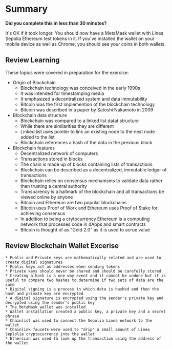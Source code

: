 # Summary

**Did you complete this in less than 30 minutes?**

It's OK if it took longer.  You should now have a MetaMask wallet with Linea Sepolia Ethereum test tokens in it.  If you've installed the wallet on your mobile device as well as Chrome, you should see your coins in both wallets.  

## Review Learning

These topics were covered in preparation for the exercise:

* Origin of Blockchain 
    * Blockchain technology was conceived in the early 1990s
    * It was intended for timestamping media
    * It emphasized a decentralized system and data immutability
    * Bitcoin was the first implemention of the blockchain technology
    * Bitcoin was described in a paper by Satoshi Nakamoto in 2009
* Blockchain data structure
    * Blockchain was compared to a linked list datat structure
    * While there are similarities they are different
    * Linked list uses pointer to link an existing node to the next node added to the list
    * Blockchain references a hash of the data in the previous block
* Blockchain features
    * Decentralized network of computers
    * Transactions stored in blocks
    * The chain is made up of blocks containing lists of transactions
    * Blockchain can be described as a decentralized, immutable ledger of transactions
    * Blockchain relies on consensus mechanisms to validate data rather than trusting a central authority
    * Transparency is a hallmark of the blockchain and all transactions be viewed online by anyone
    * Bitcoin and Ethereum are two popular blockchains
    * Bitcoin uses Proof of Work and Ethereum uses Proof of Stake for achieving consensus
    * In addition to being a crytocurrency Ethereum is a computing network that processes code in dApps and smart contracts
    * Bitcoin is thought of as "Gold 2.0" as it is used to acrue value

## Review Blockchain Wallet Excerise

    * Public and Private keys are mathematically related and are used to create digital signatures
    * Public keys act as addresses when sending tokens
    * Private keys should never be shared and should be carefully stored
    * Creating a hash is a one way event and it cannot be undone but it is useful to compare two hashes to determine if two sets of data are the same
    * Digital signing is a process in which data is hashed and then the hash and private key are encrypted
    * A digital signature is encrypted using the sender's private key and decrypted using the sender's public key
    * The MetaMask wallet was installed
    * Wallet installation created a public key, a private key and a secret phrase
    * Chainlist was used to connect the Sepolia Linea network to the wallet
    * Chainlink faucets were used to "drip" a small amount of Linea Seplolia cryptocurrency into the wallet
    * Etherscan was used to look up the transaction using the address of the wallet
  
  